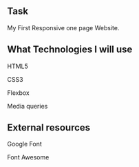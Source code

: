 ## Task

My First Responsive one page Website.

## What Technologies I will use

HTML5

CSS3

Flexbox

Media queries 

## External resources

Google Font 

Font Awesome 


